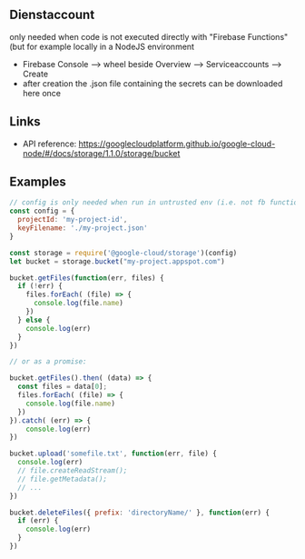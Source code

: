## Dienstaccount

only needed when code is not executed directly with "Firebase Functions" (but for example locally in a NodeJS environment

- Firebase Console --> wheel beside Overview --> Serviceaccounts --> Create
- after creation the .json file containing the secrets can be downloaded here once

## Links 

- API reference: https://googlecloudplatform.github.io/google-cloud-node/#/docs/storage/1.1.0/storage/bucket


## Examples

```javascript
// config is only needed when run in untrusted env (i.e. not fb functions)
const config = {
  projectId: 'my-project-id',
  keyFilename: './my-project.json'
}

const storage = require('@google-cloud/storage')(config)
let bucket = storage.bucket("my-project.appspot.com")

bucket.getFiles(function(err, files) {
  if (!err) {
    files.forEach( (file) => {
      console.log(file.name)
    })
  } else {
    console.log(err)
  }
})

// or as a promise:

bucket.getFiles().then( (data) => {
  const files = data[0];
  files.forEach( (file) => {
    console.log(file.name)
  })
}).catch( (err) => {
    console.log(err)
})

bucket.upload('somefile.txt', function(err, file) {
  console.log(err)
  // file.createReadStream();
  // file.getMetadata();
  // ...
})

bucket.deleteFiles({ prefix: 'directoryName/' }, function(err) {
  if (err) {
    console.log(err)
  }
})
```
